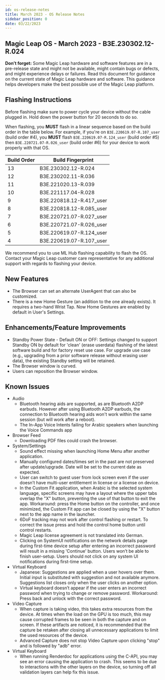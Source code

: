 ```yaml
---
id: os-release-notes
title: March 2023 - OS Release Notes
sidebar_position: 0
date: 03/22/2023
---
```


## Magic Leap OS - March 2023 - B3E.230302.12-R.024

**Don’t forget:** Some Magic Leap hardware and software features are in a pre-release state and might not be available, might contain bugs or defects, and might experience delays or failures. Read this document for guidance on the current state of Magic Leap hardware and software. This guidance helps developers make the best possible use of the Magic Leap platform.

## Flashing Instructions

Before flashing make sure to power cycle your device without the cable plugged in. Hold down the power button for 20 seconds to do so.

When flashing, you **MUST** flash in a linear sequence based on the build order in the table below. For example, if you're on `B3E.220619.07-R.107_user` (build order #4), you **MUST** flash `B3E.220619.07-R.124_user` (build order #5) then `B3E.220721.07-R.026_user` (build order #6) for your device to work properly with that OS.

| Build Order | Build Fingerprint        |
| ----------- | ------------------------ |
| 13          | B3E.230302.12-R.024      |
| 12          | B3E.230202.11-R.036      |
| 11          | B3E.221020.13-R.039      |
| 10          | B3E.221117.04-R.028      |
| 9           | B3E.220818.12-R.417_user |
| 8           | B3E.220818.12-R.085_user |
| 7           | B3E.220721.07-R.027_user |
| 6           | B3E.220721.07-R.026_user |
| 5           | B3E.220619.07-R.124_user |
| 4           | B3E.220619.07-R.107_user |

We recommend you to use ML Hub flashing capability to flash the OS. Contact your Magic Leap customer care representative for any additional support with regards to flashing your device.

## New Features

- The Browser can set an alternate UserAgent that can also be customized.
- There is a new Home Gesture (an addition to the one already exists). It requires a two-hand Wrist Tap. Now Home Gestures are enabled by default in User's Settings.

## Enhancements/Feature Improvements

- Standby Power State - Default ON or OFF: Settings changed to support Standby ON by default for 'clean' (erase userdata) flashing of the latest software build and for factory reset use case. For upgrade use case (e.g., upgrading from a prior software release without erasing user data), the existing Standby setting will be retained.
- The Browser window is curved.
- Users can reposition the Browser window.

## Known Issues

- Audio
  - Bluetooth hearing aids are supported, as are Bluetooth A2DP earbuds. However after using Bluetooth A2DP earbuds, the connection to Bluetooth hearing aids won't work within the same session (but will work after a reboot).
  - The In-App Voice Intents failing for Arabic speakers when launching the Voice Commands app
- Browser Feed
  - Downloading PDF files could crash the browser.
- System/Settings
  - Sound effect missing when launching Home Menu after another application.
  - Manually configured dates/times set in the past are not preserved after update/upgrade. Date will be set to the current date as expected.
  - User can switch to guest user from lock screen even if the user doesn’t have multi-user entitlement in license or a license on device.
  - In the Custom Fit application, when Arabic is the selected system language, specific screens may have a layout where the upper tabs overlap the "X" button, preventing the use of that button to exit the app. Workaround: press the Home button on the controller, and once minimized, the Custom Fit app can be closed by using the "X" button next to the app name in the launcher.
  - 6DoF tracking may not work after control flashing or restart. To correct the issue press and hold the control home button until control restarts.
  - Magic Leap license agreement is not translated into German.
  - Clicking on SystemUI notifications on the network details page during first-time device setup after entering an incorrect password will result in a missing 'Continue' button. Users won’t be able to finish user-setup. Users should not click on any system UI notifications during first-time setup.
- Virtual Keyboard
  - Japanese: Suggestions are applied when a user hovers over them. Initial input is substituted with suggestion and not available anymore. Suggestions list closes only when the user clicks on another option.
  - Virtual keyboard doesn’t appear if the user enters an incorrect password when trying to change or remove password. Workaround: Press back and unlock with the correct password.
- Video Capture
  - When capture is taking video, this takes extra resources from the device. At times when the load on the GPU is too much, this may cause corrupted frames to be seen in both the capture and on screen. If these artifacts are noticed, it is recommended that the capture be retaken after closing all unnecessary applications to limit the used resources of the device.
  - Advanced Capture does not stop Video Capture upon clicking "stop" and is followed by "adb" error.
- Virtual Keyboard
  - When running Renderdoc for applications using the C-API, you may see an error causing the application to crash. This seems to be due to interactions with the other layers on the device, so turning off all validation layers can help fix this issue.

